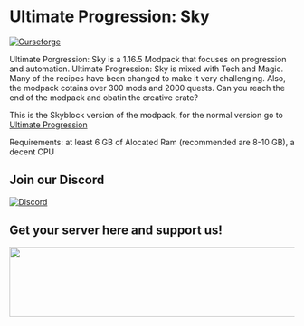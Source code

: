 # Ultimate Progression: Sky

[![Curseforge](http://cf.way2muchnoise.eu/full_648382_downloads.svg)](https://www.curseforge.com/minecraft/modpacks/ultimate-progression-sky)

Ultimate Porgression: Sky is a 1.16.5 Modpack that focuses on progression and automation. Ultimate Progression: Sky is mixed with Tech and Magic. Many of the recipes have been changed to make it very challenging. Also, the modpack cotains over 300 mods and 2000 quests. Can you reach the end of the modpack and obatin the creative crate?

This is the Skyblock version of the modpack, for the normal version go to <a href="https://www.curseforge.com/minecraft/modpacks/ultimate-progression">Ultimate Progression</a>

Requirements: at least 6 GB of Alocated Ram (recommended are 8-10 GB), a decent CPU

## Join our Discord

[![Discord](https://discord.com/assets/e4923594e694a21542a489471ecffa50.svg)](https://discord.gg/g8vzcVSdMe)

## Get your server here and support us!

<a href="https://www.bisecthosting.com/ULTIMATEPROGRESS"><img src="https://www.bisecthosting.com/images/CF/Ultimate%20Progression/bh_up_promo.png" width="780" height="123" border="0"></a>
